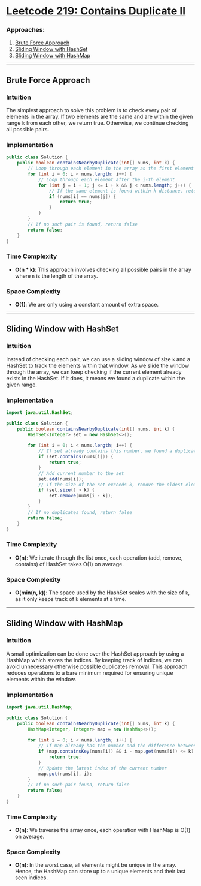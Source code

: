 # [Leetcode 219: Contains Duplicate II](https://leetcode.com/problems/contains-duplicate-ii/)

### Approaches:
1. [Brute Force Approach](#brute-force-approach)
2. [Sliding Window with HashSet](#sliding-window-with-hashset)
3. [Sliding Window with HashMap](#sliding-window-with-hashmap)
---

## Brute Force Approach

### Intuition
The simplest approach to solve this problem is to check every pair of elements in the array. If two elements are the same and are within the given range `k` from each other, we return true. Otherwise, we continue checking all possible pairs.

### Implementation

```java
public class Solution {
    public boolean containsNearbyDuplicate(int[] nums, int k) {
        // Loop through each element in the array as the first element of the pair
        for (int i = 0; i < nums.length; i++) {
            // Loop through each element after the i-th element
            for (int j = i + 1; j <= i + k && j < nums.length; j++) {
                // If the same element is found within k distance, return true
                if (nums[i] == nums[j]) {
                    return true;
                }
            }
        }
        // If no such pair is found, return false
        return false;
    }
}
```

### Time Complexity
- **O(n * k)**: This approach involves checking all possible pairs in the array where `n` is the length of the array.

### Space Complexity
- **O(1)**: We are only using a constant amount of extra space.

---

## Sliding Window with HashSet

### Intuition
Instead of checking each pair, we can use a sliding window of size `k` and a HashSet to track the elements within that window. As we slide the window through the array, we can keep checking if the current element already exists in the HashSet. If it does, it means we found a duplicate within the given range.

### Implementation

```java
import java.util.HashSet;

public class Solution {
    public boolean containsNearbyDuplicate(int[] nums, int k) {
        HashSet<Integer> set = new HashSet<>();
        
        for (int i = 0; i < nums.length; i++) {
            // If set already contains this number, we found a duplicate within k distance
            if (set.contains(nums[i])) {
                return true;
            }
            // Add current number to the set
            set.add(nums[i]);
            // If the size of the set exceeds k, remove the oldest element
            if (set.size() > k) {
                set.remove(nums[i - k]);
            }
        }
        // If no duplicates found, return false
        return false;
    }
}
```

### Time Complexity
- **O(n)**: We iterate through the list once, each operation (add, remove, contains) of HashSet takes O(1) on average.

### Space Complexity
- **O(min(n, k))**: The space used by the HashSet scales with the size of `k`, as it only keeps track of `k` elements at a time.

---

## Sliding Window with HashMap

### Intuition
A small optimization can be done over the HashSet approach by using a HashMap which stores the indices. By keeping track of indices, we can avoid unnecessary otherwise possible duplicates removal. This approach reduces operations to a bare minimum required for ensuring unique elements within the window.

### Implementation

```java
import java.util.HashMap;

public class Solution {
    public boolean containsNearbyDuplicate(int[] nums, int k) {
        HashMap<Integer, Integer> map = new HashMap<>();
        
        for (int i = 0; i < nums.length; i++) {
            // If map already has the number and the difference between indices is <= k
            if (map.containsKey(nums[i]) && i - map.get(nums[i]) <= k) {
                return true;
            }
            // Update the latest index of the current number
            map.put(nums[i], i);
        }
        // If no such pair found, return false
        return false;
    }
}
```

### Time Complexity
- **O(n)**: We traverse the array once, each operation with HashMap is O(1) on average.

### Space Complexity
- **O(n)**: In the worst case, all elements might be unique in the array. Hence, the HashMap can store up to `n` unique elements and their last seen indices.


